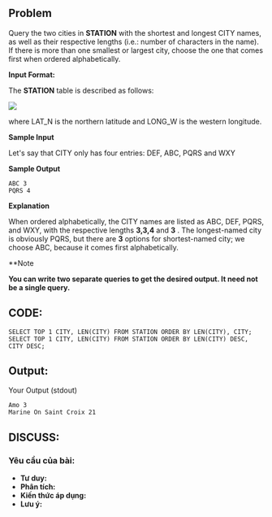 ## Problem

 Query the two cities in **STATION** with the shortest and longest CITY names, as well as their respective lengths (i.e.: number of characters in the name). If there is more than one smallest or largest city, choose the one that comes first when ordered alphabetically.
 
 **Input Format:**
 
 The **STATION** table is described as follows:

![](https://s3.amazonaws.com/hr-challenge-images/9336/1449345840-5f0a551030-Station.jpg)

where LAT_N is the northern latitude and LONG_W is the western longitude.

**Sample Input**

Let's say that CITY only has four entries: DEF, ABC, PQRS and WXY

**Sample Output**

    ABC 3
    PQRS 4
    
**Explanation**

When ordered alphabetically, the CITY names are listed as ABC, DEF, PQRS, and WXY, with the respective lengths **3,3,4**  and **3** . The longest-named city is obviously PQRS, but there are **3** options for shortest-named city; we choose ABC, because it comes first alphabetically.

**Note 

**You can write two separate queries to get the desired output. It need not be a single query.**

## CODE:

    SELECT TOP 1 CITY, LEN(CITY) FROM STATION ORDER BY LEN(CITY), CITY;
    SELECT TOP 1 CITY, LEN(CITY) FROM STATION ORDER BY LEN(CITY) DESC, CITY DESC;
    
## Output:
Your Output (stdout)

    Amo 3 
    Marine On Saint Croix 21 

## DISCUSS:
### Yêu cầu của bài: 
- **Tư duy:** 
- **Phân tích:**
- **Kiến thức áp dụng:**
- **Lưu ý:**


